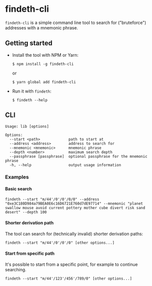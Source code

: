 # findeth-cli

`findeth-cli` is a simple command line tool to search for ("bruteforce") addresses with a mnemonic phrase.

## Getting started

* Install the tool with NPM or Yarn:

  ```
  $ npm install -g findeth-cli
  ```

  or

  ```
  $ yarn global add findeth-cli
  ```

* Run it with `findeth`:

  ```
  $ findeth --help
  ```

## CLI

```
Usage: lib [options]

Options:
  --start <path>             path to start at
  --address <address>        address to search for
  --mnemonic <mnemonic>      mnemonic phrase
  --depth <number>           maximum search depth
  --passphrase [passphrase]  optional passphrase for the mnemonic phrase
  -h, --help                 output usage information
```


### Examples

#### Basic search

```
findeth --start "m/44'/0'/0'/0/0" --address "0xe3C180D984a79BEA0E6c16D6721E760d7dE97714" --mnemonic "planet swallow mouse avoid current pottery mother cube divert risk sand desert" --depth 100
```

#### Shorter derivation path

The tool can search for (technically invalid) shorter derivation paths:

```
findeth --start "m/44'/0'/0'/0" [other options...]
```

#### Start from specific path

It's possible to start from a specific point, for example to continue searching.

```
findeth --start "m/44'/123'/456'/789/0" [other options...]
```

